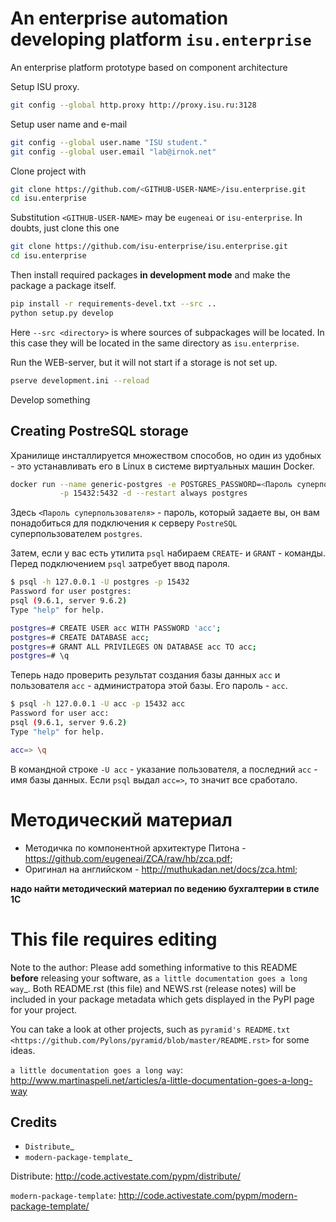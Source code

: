 # An enterprise automation developing platform `isu.enterprise`

An enterprise platform prototype based on component architecture

Setup ISU proxy.
```bash
git config --global http.proxy http://proxy.isu.ru:3128
```

Setup user name and e-mail

```bash
git config --global user.name "ISU student."
git config --global user.email "lab@irnok.net"
```

Clone project with

```bash
git clone https://github.com/<GITHUB-USER-NAME>/isu.enterprise.git
cd isu.enterprise
```

Substitution `<GITHUB-USER-NAME>` may be `eugeneai` or `isu-enterprise`.
In doubts, just clone this one

```bash
git clone https://github.com/isu-enterprise/isu.enterprise.git
cd isu.enterprise
```

Then install required packages **in development mode** and make the
package a package itself.

```bash
pip install -r requirements-devel.txt --src ..
python setup.py develop
```

Here `--src <directory>` is where sources of subpackages will be located.
In this case they will be located in the same directory as `isu.enterprise`.

Run the WEB-server, but it will not start if a storage is not set up.

```bash
pserve development.ini --reload
```

Develop something

## Creating PostreSQL storage

Хранилище инсталлируется множеством способов, но один из удобных - это
устанавливать его в Linux в системе виртуальных машин Docker.

```bash
docker run --name generic-postgres -e POSTGRES_PASSWORD=<Пароль суперпользователя> \
           -p 15432:5432 -d --restart always postgres
```

Здесь `<Пароль суперпользователя>` - пароль, который задаете вы, он вам понадобиться для
подключения к серверу `PostreSQL` суперпользователем `postgres`.

Затем, если у вас есть утилита `psql` набираем `CREATE`- и `GRANT` - команды. Перед подключением
`psql` затребует ввод пароля.

```bash
$ psql -h 127.0.0.1 -U postgres -p 15432
Password for user postgres:
psql (9.6.1, server 9.6.2)
Type "help" for help.

postgres=# CREATE USER acc WITH PASSWORD 'acc';
postgres=# CREATE DATABASE acc;
postgres=# GRANT ALL PRIVILEGES ON DATABASE acc TO acc;
postgres=# \q
```
Теперь надо проверить результат создания базы данных `acc` и пользователя
`acc` - администратора этой базы.  Его пароль - `acc`.

```bash
$ psql -h 127.0.0.1 -U acc -p 15432 acc
Password for user acc:
psql (9.6.1, server 9.6.2)
Type "help" for help.

acc=> \q
```
В командной строке `-U acc` - указание пользователя, а последний `acc` - имя базы данных.
Если `psql` выдал `acc=>`, то значит все сработало.

# Методический материал

  * Методичка по компонентной архитектуре Питона - https://github.com/eugeneai/ZCA/raw/hb/zca.pdf;
  * Оригинал на английском - http://muthukadan.net/docs/zca.html;

**надо найти методический материал по ведению бухгалтерии в стиле 1С**

# This file requires editing

Note to the author: Please add something informative to this README **before**
releasing your software, as `a little documentation goes a long way`_.  Both
README.rst (this file) and NEWS.rst (release notes) will be included in your
package metadata which gets displayed in the PyPI page for your project.

You can take a look at other projects, such as `pyramid's README.txt
<https://github.com/Pylons/pyramid/blob/master/README.rst>` for some ideas.

`a little documentation goes a long way`: http://www.martinaspeli.net/articles/a-little-documentation-goes-a-long-way

Credits
-------

- `Distribute`_
- `modern-package-template`_

Distribute: http://code.activestate.com/pypm/distribute/

`modern-package-template`: http://code.activestate.com/pypm/modern-package-template/
